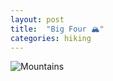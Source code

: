```yaml
---
layout: post
title:  "Big Four 🏔️"
categories: hiking 
---
```




![Mountains](/tanyaselvog.github.io/assets/big_four.jpeg)